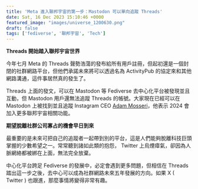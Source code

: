 ```yaml
---
title: 'Meta 進入聯邦宇宙的第一步：Mastodon 可以單向追蹤 Threads'
date: Sat, 16 Dec 2023 15:10:46 +0000
featured_image: "images/universe_1200630.png"
draft: false
tags: ['fediverse', '聯邦宇宙', 'Tech']
---
```


**Threads 開始踏入聯邦宇宙世界**

今年七月 Meta 的 Threads 聲勢浩蕩的發布給所有用戶註冊，但起初還是一個封閉的社群網路平台，但他們承諾未來將可以透過名為 ActivityPub 的協定來和其他網路溝通，這件事居然真的發生了。

Threads 上面的發文，可以在 Mastodon 等 Fediverse 去中心化平台被發現並且互動，但 Mastodon 用戶還無法追蹤 Threads 的帳號。大家現在已經可以在 Mastodon 上被找到並且追蹤 Instagram CEO [Adam Mosseri](https://g0v.social/@mosseri@threads.net)，他表示 2024 會加入更多聯邦宇宙相關功能。

**期望脫離社群公司寡占的機會早日到來**

最重要的是未來可把自己的追蹤者一起帶到別的平台，這是人們能夠脫離科技巨頭掌握的少數希望之一。常常聽到諸如此類的抱怨， Twitter 上烏煙瘴氣，卻因為人脈網絡都被綁在上面，無法完全放棄。

中心化平台跨足 Fediverse 的發展中，必定會遇到更多問題，但相信在 Threads 踏出這一步之後，去中心可以成為社群網路未來五年發展的方向。如果 X ( Twitter ) 也跟進，那麼事情將變得非常有趣。